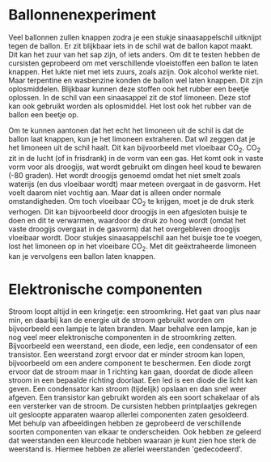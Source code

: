 # Ballonnenexperiment
Veel ballonnen zullen knappen zodra je een stukje sinaasappelschil uitknijpt tegen de ballon. Er zit blijkbaar iets in de schil wat de ballon kapot maakt. Dit kan het zuur van het sap zijn, of iets anders. Om dit te testen hebben de cursisten geprobeerd om met verschillende vloeistoffen een ballon te laten knappen. Het lukte niet met iets zuurs, zoals azijn. Ook alcohol werkte niet. Maar terpentine en wasbenzine konden de ballon wel laten knappen. Dit zijn oplosmiddelen. Blijkbaar kunnen deze stoffen ook het rubber een beetje oplossen. In de schil van een sinaasappel zit de stof limoneen. Deze stof kan ook gebruikt worden als oplosmiddel. Het lost ook het rubber van de ballon een beetje op.

Om te kunnen aantonen dat het echt het limoneen uit de schil is dat de ballon laat knappen, kun je het limoneen extraheren. Dat wil zeggen dat je het limoneen uit de schil haalt. Dit kan bijvoorbeeld met vloeibaar CO<sub>2</sub>. CO<sub>2</sub> zit in de lucht (of in frisdrank) in de vorm van een gas. Het komt ook in vaste vorm voor als droogijs, wat wordt gebruikt om dingen heel koud te bewaren (-80 graden). Het wordt droogijs genoemd omdat het niet smelt zoals waterijs (en dus vloeibaar wordt) maar meteen overgaat in de gasvorm. Het voelt daarom niet vochtig aan. Maar dat is alleen onder normale omstandigheden. Om toch vloeibaar CO<sub>2</sub> te krijgen, moet je de druk sterk verhogen. Dit kan bijvoorbeeld door droogijs in een afgesloten buisje te doen en dit te verwarmen, waardoor de druk zo hoog wordt (omdat het vaste droogijs overgaat in de gasvorm) dat het overgebleven droogijs vloeibaar wordt. Door stukjes sinaasappelschil aan het buisje toe te voegen, lost het limoneen op in het vloeibare CO<sub>2</sub>. Met dit geëxtraheerde limoneen kan je vervolgens een ballon laten knappen.

# Elektronische componenten
Stroom loopt altijd in een kringetje: een stroomkring. Het gaat van plus naar min, en daarbij kan de energie uit de stroom gebruikt worden om bijvoorbeeld een lampje te laten branden. Maar behalve een lampje, kan je nog veel meer elektronische componenten in de stroomkring zetten. Bijvoorbeeld een weerstand, een diode, een ledje, een condensator of een transistor. Een weerstand zorgt ervoor dat er minder stroom kan lopen, bijvoorbeeld om een andere component te beschermen. Een diode zorgt ervoor dat de stroom maar in 1 richting kan gaan, doordat de diode alleen stroom in een bepaalde richting doorlaat. Een led is een diode die licht kan geven. Een condensator kan stroom (tijdelijk) opslaan en dan snel weer afgeven. Een transistor kan gebruikt worden als een soort schakelaar of als een versterker van de stroom. De cursisten hebben printplaatjes gekregen uit gesloopte apparaten waarop allerlei componenten zaten gesoldeerd. Met behulp van afbeeldingen hebben ze geprobeerd de verschillende soorten componenten van elkaar te onderscheiden. Ook hebben ze geleerd dat weerstanden een kleurcode hebben waaraan je kunt zien hoe sterk de weerstand is. Hiermee hebben ze allerlei weerstanden 'gedecodeerd'.
